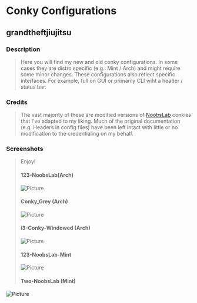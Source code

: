 Conky Configurations
====================

grandtheftjiujitsu
---------------------

### Description
> Here you will find my new and old conky configurations.  In some cases they are distro specific (e.g.: Mint / Arch) and might require some minor changes.  These configurations also reflect specific interfaces.  For example, full on GUI or primarily CLI wiht a header / status bar.

### Credits
> The vast majority of these are modified versions of [NoobsLab](http://www.noobslab.com/2012/07/conky-collection-for-ubuntulinux.html) conkies that I've adapted to my liking.  Much of the original documentation (e.g. Headers in config files) have been left intact with little or no modification to the credentialing on my behalf.

### Screenshots
> Enjoy!
> #### 123-NoobsLab(Arch)
> ![Picture](https://raw.github.com/grandtheftjiujitsu/Conky/blob/master/123-noobslab.jpg)
> #### Conky_Grey (Arch)
> ![Picture](https://raw.github.com/grandtheftjiujitsu/Conky/blob/master/conky_grey.jpg)
> #### i3-Conky-Windowed (Arch)
> ![Picture](https://raw.github.com/grandtheftjiujitsu/Conky/blob/master/i3-conky-windowed.jpg)
> #### 123-NoobsLab-Mint
> ![Picture](https://raw.github.com/grandtheftjiujitsu/Conky/blob/master/123-noobslab-mint.jpg)
> #### Two-NoobsLab (Mint)
![Picture](https://raw.github.com/grandtheftjiujitsu/Conky/blob/master/two-noobslab-conky.jpg)